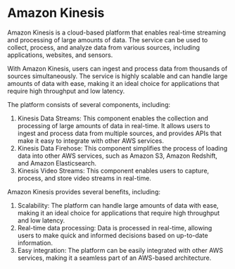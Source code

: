 # Amazon Kinesis

Amazon Kinesis is a cloud-based platform that enables real-time streaming and processing of large amounts of data. The service can be used to collect, process, and analyze data from various sources, including applications, websites, and sensors.

With Amazon Kinesis, users can ingest and process data from thousands of sources simultaneously. The service is highly scalable and can handle large amounts of data with ease, making it an ideal choice for applications that require high throughput and low latency.

The platform consists of several components, including:

1. Kinesis Data Streams: This component enables the collection and processing of large amounts of data in real-time. It allows users to ingest and process data from multiple sources, and provides APIs that make it easy to integrate with other AWS services.
2. Kinesis Data Firehose: This component simplifies the process of loading data into other AWS services, such as Amazon S3, Amazon Redshift, and Amazon Elasticsearch.
3. Kinesis Video Streams: This component enables users to capture, process, and store video streams in real-time.

Amazon Kinesis provides several benefits, including:

1. Scalability: The platform can handle large amounts of data with ease, making it an ideal choice for applications that require high throughput and low latency.
2. Real-time data processing: Data is processed in real-time, allowing users to make quick and informed decisions based on up-to-date information.
3. Easy integration: The platform can be easily integrated with other AWS services, making it a seamless part of an AWS-based architecture.
